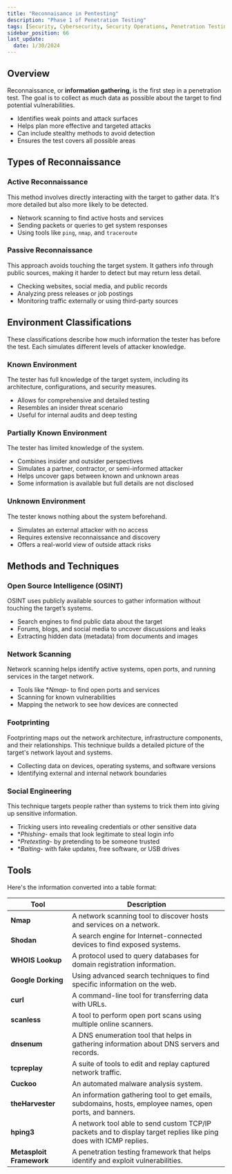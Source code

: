 ```yaml
---
title: "Reconnaisance in Pentesting"
description: "Phase 1 of Penetration Testing"
tags: [Security, Cybersecurity, Security Operations, Penetration Testing, Security Assessment, Security Testing]
sidebar_position: 66
last_update:
  date: 1/30/2024
---
```



## Overview

Reconnaissance, or **information gathering**, is the first step in a penetration test. The goal is to collect as much data as possible about the target to find potential vulnerabilities.

- Identifies weak points and attack surfaces
- Helps plan more effective and targeted attacks
- Can include stealthy methods to avoid detection
- Ensures the test covers all possible areas


## Types of Reconnaissance

### Active Reconnaissance

This method involves directly interacting with the target to gather data. It's more detailed but also more likely to be detected.

- Network scanning to find active hosts and services
- Sending packets or queries to get system responses
- Using tools like `ping`, `nmap`, and `traceroute`


### Passive Reconnaissance

This approach avoids touching the target system. It gathers info through public sources, making it harder to detect but may return less detail.

- Checking websites, social media, and public records
- Analyzing press releases or job postings
- Monitoring traffic externally or using third-party sources


## Environment Classifications 

These classifications describe how much information the tester has before the test. Each simulates different levels of attacker knowledge.


### Known Environment

The tester has full knowledge of the target system, including its architecture, configurations, and security measures. 

- Allows for comprehensive and detailed testing
- Resembles an insider threat scenario
- Useful for internal audits and deep testing

### Partially Known Environment

The tester has limited knowledge of the system.

- Combines insider and outsider perspectives
- Simulates a partner, contractor, or semi-informed attacker
- Helps uncover gaps between known and unknown areas
- Some information is available but full details are not disclosed


### Unknown Environment

The tester knows nothing about the system beforehand.

- Simulates an external attacker with no access
- Requires extensive reconnaissance and discovery
- Offers a real-world view of outside attack risks


## Methods and Techniques

### Open Source Intelligence (OSINT)

OSINT uses publicly available sources to gather information without touching the target’s systems.

- Search engines to find public data about the target
- Forums, blogs, and social media to uncover discussions and leaks
- Extracting hidden data (metadata) from documents and images

### Network Scanning

Network scanning helps identify active systems, open ports, and running services in the target network.

- Tools like **Nmap*- to find open ports and services
- Scanning for known vulnerabilities
- Mapping the network to see how devices are connected


### Footprinting

Footprinting maps out the network architecture, infrastructure components, and their relationships. This technique builds a detailed picture of the target's network layout and systems.

- Collecting data on devices, operating systems, and software versions
- Identifying external and internal network boundaries

### Social Engineering

This technique targets people rather than systems to trick them into giving up sensitive information.

- Tricking users into revealing credentials or other sensitive data
- **Phishing*- emails that look legitimate to steal login info
- **Pretexting*- by pretending to be someone trusted
- **Baiting*- with fake updates, free software, or USB drives


## Tools 

Here's the information converted into a table format:

| **Tool**                  | **Description**                                                                                  |
|---------------------------|-------------------------------------------------------------
| **Nmap**                  | A network scanning tool to discover hosts and services on a network.                             |
| **Shodan**                | A search engine for Internet-connected devices to find exposed systems.                          |
| **WHOIS Lookup**          | A protocol used to query databases for domain registration information.                          |
| **Google Dorking**        | Using advanced search techniques to find specific information on the web.                        |
| **curl**                  | A command-line tool for transferring data with URLs.                                             |
| **scanless**              | A tool to perform open port scans using multiple online scanners.                                |
| **dnsenum**               | A DNS enumeration tool that helps in gathering information about DNS servers and records.         |
| **tcpreplay**             | A suite of tools to edit and replay captured network traffic.                                     |
| **Cuckoo**                | An automated malware analysis system.                                                            |
| **theHarvester**          | An information gathering tool to get emails, subdomains, hosts, employee names, open ports, and banners. |
| **hping3**                | A network tool able to send custom TCP/IP packets and to display target replies like ping does with ICMP replies. |
| **Metasploit Framework**  | A penetration testing framework that helps identify and exploit vulnerabilities.                  |

